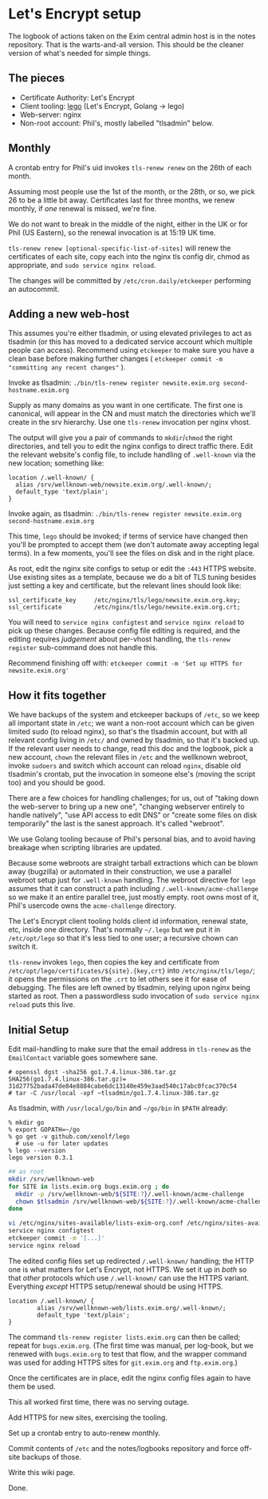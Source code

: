 # Let's Encrypt setup

The logbook of actions taken on the Exim central admin host is in the notes repository.  That is the warts-and-all version.  This should be the cleaner version of what's needed for simple things.

## The pieces

* Certificate Authority: Let's Encrypt
* Client tooling: [lego](https://github.com/xenolf/lego) (Let's Encrypt, Golang -> lego)
* Web-server: nginx
* Non-root account: Phil's, mostly labelled "tlsadmin" below.

## Monthly

A crontab entry for Phil's uid invokes `tls-renew renew` on the 26th of each month.

Assuming most people use the 1st of the month, or the 28th, or so, we pick 26 to be a little bit away.  Certificates last for three months, we renew monthly, if _one_ renewal is missed, we're fine.

We do not want to break in the middle of the night, either in the UK or for Phil (US Eastern), so the renewal invocation is at 15:19 UK time.

`tls-renew renew [optional-specific-list-of-sites]` will renew the certificates of each site, copy each into the nginx tls config dir, chmod as appropriate, and `sudo service nginx reload`.

The changes will be committed by `/etc/cron.daily/etckeeper` performing an autocommit.

## Adding a new web-host

This assumes you're either tlsadmin, or using elevated privileges to act as tlsadmin (or this has moved to a dedicated service account which multiple people can access).  Recommend using `etckeeper` to make sure you have a clean base before making further changes ( `etckeeper commit -m "committing any recent changes"` ).

Invoke as tlsadmin: `./bin/tls-renew register newsite.exim.org second-hostname.exim.org`

Supply as many domains as you want in one certificate.  The first one is canonical, will appear in the CN and must match the directories which we'll create in the srv hierarchy.  Use one `tls-renew` invocation per nginx vhost.

The output will give you a pair of commands to `mkdir`/`chmod` the right directories, and tell you to edit the nginx configs to direct traffic there.  Edit the relevant website's config file, to include handling of `.well-known` via the new location; something like:

```
location /.well-known/ {
  alias /srv/wellknown-web/newsite.exim.org/.well-known/;
  default_type 'text/plain';
}
```

Invoke again, as tlsadmin:  `./bin/tls-renew register newsite.exim.org second-hostname.exim.org`

This time, `lego` should be invoked; if terms of service have changed then you'll be prompted to accept them (we don't automate away accepting legal terms).  In a few moments, you'll see the files on disk and in the right place.

As root, edit the nginx site configs to setup or edit the `:443` HTTPS website.  Use existing sites as a template, because we do a bit of TLS tuning besides just setting a key and certificate, but the relevant lines should look like:

```nginx
ssl_certificate_key     /etc/nginx/tls/lego/newsite.exim.org.key;
ssl_certificate         /etc/nginx/tls/lego/newsite.exim.org.crt;
```

You will need to `service nginx configtest` and `service nginx reload` to pick up these changes.  Because config file editing is required, and the editing requires _judgement_ about per-vhost handling, the `tls-renew register` sub-command does not handle this.

Recommend finishing off with: `etckeeper commit -m 'Set up HTTPS for newsite.exim.org'`

## How it fits together

We have backups of the system and etckeeper backups of `/etc`, so we keep all important state in `/etc`; we want a non-root account which can be given limited sudo (to reload nginx), so that's the tlsadmin account, but with all relevant config living in `/etc/` and owned by tlsadmin, so that it's backed up.  If the relevant user needs to change, read this doc and the logbook, pick a new account, `chown` the relevant files in `/etc` and the wellknown webroot, invoke `sudoers` and switch which account can reload `nginx`, disable old tlsadmin's crontab, put the invocation in someone else's (moving the script too) and you should be good.

There are a few choices for handling challenges; for us, out of "taking down the web-server to bring up a new one", "changing webserver entirely to handle natively", "use API access to edit DNS" or "create some files on disk temporarily" the last is the sanest approach.  It's called "webroot".

We use Golang tooling because of Phil's personal bias, and to avoid having breakage when scripting libraries are updated.

Because some webroots are straight tarball extractions which can be blown away (bugzilla) or automated in their construction, we use a parallel webroot setup just for `.well-known` handling.  The webroot directive for `lego` assumes that it can construct a path including `/.well-known/acme-challenge` so we make it an entire parallel tree, just mostly empty.  root owns most of it, Phil's usercode owns the `acme-challenge` directory.

The Let's Encrypt client tooling holds client id information, renewal state, etc, inside one directory.  That's normally `~/.lego` but we put it in `/etc/opt/lego` so that it's less tied to one user; a recursive chown can switch it.

`tls-renew` invokes `lego`, then copies the key and certificate from `/etc/opt/lego/certificates/${site}.{key,crt}` into `/etc/nginx/tls/lego/`; it opens the permissions on the `.crt` to let others see it for ease of debugging.  The files are left owned by tlsadmin, relying upon nginx being started as root.  Then a passwordless sudo invocation of `sudo service nginx reload` puts this live.

## Initial Setup

Edit mail-handling to make sure that the email address in `tls-renew` as the `EmailContact` variable goes somewhere sane.

```console
# openssl dgst -sha256 go1.7.4.linux-386.tar.gz
SHA256(go1.7.4.linux-386.tar.gz)= 31d27752bada47de84e8884cabe6dc13140e459e3aad540c17abc0fcac370c54
# tar -C /usr/local -xpf ~tlsadmin/go1.7.4.linux-386.tar.gz
```

As tlsadmin, with `/usr/local/go/bin` and `~/go/bin` in `$PATH` already:

```console
% mkdir go
% export GOPATH=~/go
% go get -v github.com/xenolf/lego
  # use -u for later updates
% lego --version
lego version 0.3.1
```

```sh
## as root
mkdir /srv/wellknown-web
for SITE in lists.exim.org bugs.exim.org ; do
  mkdir -p /srv/wellknown-web/${SITE:?}/.well-known/acme-challenge
  chown $tlsadmin /srv/wellknown-web/${SITE:?}/.well-known/acme-challenge
done

vi /etc/nginx/sites-available/lists-exim-org.conf /etc/nginx/sites-available/bugs-exim-org.conf
service nginx configtest
etckeeper commit -m '[...]'
service nginx reload
```

The edited config files set up redirected `/.well-known/` handling; the HTTP one is what matters for Let's Encrypt, not HTTPS.  We set it up in _both_ so that _other_ protocols which use `/.well-known/` can use the HTTPS variant.  Everything _except_ HTTPS setup/renewal should be using HTTPS.

```nginx
location /.well-known/ {
        alias /srv/wellknown-web/lists.exim.org/.well-known/;
        default_type 'text/plain';
}
```

The command `tls-renew register lists.exim.org` can then be called; repeat for `bugs.exim.org`.  (The first time was manual, per log-book, but we renewed with `bugs.exim.org` to test that flow, and the wrapper command was used for adding HTTPS sites for `git.exim.org` and `ftp.exim.org`.)

Once the certificates are in place, edit the nginx config files again to have them be used.

This all worked first time, there was no serving outage.

Add HTTPS for new sites, exercising the tooling.

Set up a crontab entry to auto-renew monthly.

Commit contents of `/etc` and the notes/logbooks repository and force off-site backups of those.

Write this wiki page.

Done.